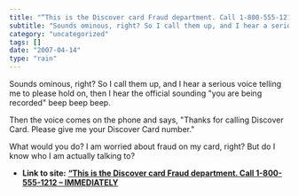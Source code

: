 ```yaml
---
title: "“This is the Discover card Fraud department. Call 1-800-555-1212 – IMMEDIATELY"
subtitle: "Sounds ominous, right? So I call them up, and I hear a serious voice telling"
category: "uncategorized"
tags: []
date: "2007-04-14"
type: "rain"
---
```

Sounds ominous, right? So I call them up, and I hear a serious voice telling
me to please hold on, then I hear the official sounding "you are being
recorded" beep beep beep.

Then the voice comes on the phone and says, "Thanks for calling Discover Card.
Please give me your Discover Card number."

What would you do? I am worried about fraud on my card, right? But do I know
who I am actually talking to?


* **Link to site:** **[“This is the Discover card Fraud department. Call 1-800-555-1212 – IMMEDIATELY](None)**